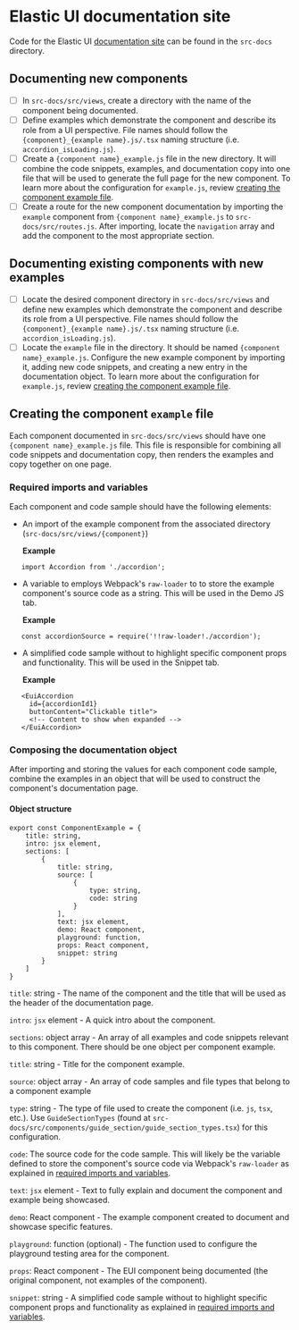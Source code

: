 # Elastic UI documentation site

Code for the Elastic UI [documentation site](https://elastic.github.io/eui/#/) can be found in the `src-docs` directory.

## Documenting new components

- [ ] In `src-docs/src/views`, create a directory with the name of the component being documented.
- [ ] Define examples which demonstrate the component and describe its role from a UI perspective. File names should follow the `{component}_{example name}.js/.tsx` naming structure (i.e. `accordion_isLoading.js`).
- [ ] Create a `{component name}_example.js` file in the new directory. It will combine the code snippets, examples, and documentation copy into one file that will be used to generate the full page for the new component. To learn more about the configuration for `example.js`, review [creating the component example file](#creating-the-component-example-file).
- [ ] Create a route for the new component documentation by importing the `example` component from `{component name}_example.js` to `src-docs/src/routes.js`. After importing, locate the `navigation` array and add the component to the most appropriate section.
 
## Documenting existing components with new examples
- [ ] Locate the desired component directory in `src-docs/src/views` and define new examples which demonstrate the component and describe its role from a UI perspective. File names should follow the `{component}_{example name}.js/.tsx` naming structure (i.e. `accordion_isLoading.js`).
- [ ] Locate the `example` file in the directory. It should be named `{component name}_example.js`. Configure the new example component by importing it, adding new code snippets, and creating a new entry in the documentation object. To learn more about the configuration for `example.js`, review [creating the component example file](#creating-the-component-example-file).

## Creating the component `example` file

Each component documented in `src-docs/src/views` should have one `{component name}_example.js` file. This file is responsible for combining all code snippets and documentation copy, then renders the examples and copy together on one page. 

### Required imports and variables

Each component and code sample should have the following elements:
- An import of the example component from the associated directory (`src-docs/src/views/{component}`)

   **Example**
```
   import Accordion from './accordion'; 
```

- A variable to employs Webpack's `raw-loader` to to store the example component's source code as a string. This will be used in the Demo JS tab.

   **Example**
```
   const accordionSource = require('!!raw-loader!./accordion');
```

- A simplified code sample without to highlight specific component props and functionality. This will be used in the Snippet tab.

   **Example**
```
   <EuiAccordion
     id={accordionId1}
     buttonContent="Clickable title">
     <!-- Content to show when expanded -->
   </EuiAccordion>
```

### Composing the documentation object

After importing and storing the values for each component code sample, combine the examples in an object that will be used to construct the component's documentation page.

#### Object structure

```
export const ComponentExample = {
    title: string,
    intro: jsx element,
    sections: [
        {
            title: string,
            source: [
                {
                    type: string,
                    code: string
                }
            ],
            text: jsx element,
            demo: React component,
            playground: function,
            props: React component,
            snippet: string
        }
    ]
}
```

`title`: string - The name of the component and the title that will be used as the header of the documentation page.

`intro`: `jsx` element - A quick intro about the component.

`sections`: object array - An array of all examples and code snippets relevant to this component. There should be one object per component example.

`title`: string - Title for the component example.

`source`: object array - An array of code samples and file types that belong to a component example

`type`: string - The type of file used to create the component (i.e. `js`, `tsx`, etc.). Use `GuideSectionTypes` (found at `src-docs/src/components/guide_section/guide_section_types.tsx`) for this configuration.

`code`: The source code for the code sample. This will likely be the variable defined to store the component's source code via Webpack's `raw-loader` as explained in [required imports and variables](#required-imports-and-variables). 

`text`: `jsx` element - Text to fully explain and document the component and example being showcased.

`demo`: React component - The example component created to document and showcase specific features.

`playground`: function (optional) - The function used to configure the playground testing area for the component. 

`props`: React component - The EUI component being documented (the original component, not examples of the component).

`snippet`: string - A simplified code sample without to highlight specific component props and functionality as explained in [required imports and variables](#required-imports-and-variables). 
